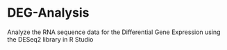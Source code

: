 # DEG-Analysis
Analyze the RNA sequence data for the Differential Gene Expression using the DESeq2 library in R Studio
